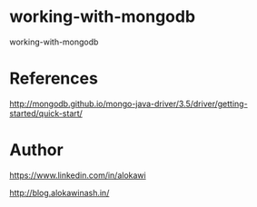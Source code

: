 # working-with-mongodb
working-with-mongodb

# References
http://mongodb.github.io/mongo-java-driver/3.5/driver/getting-started/quick-start/

# Author
https://www.linkedin.com/in/alokawi

http://blog.alokawinash.in/

